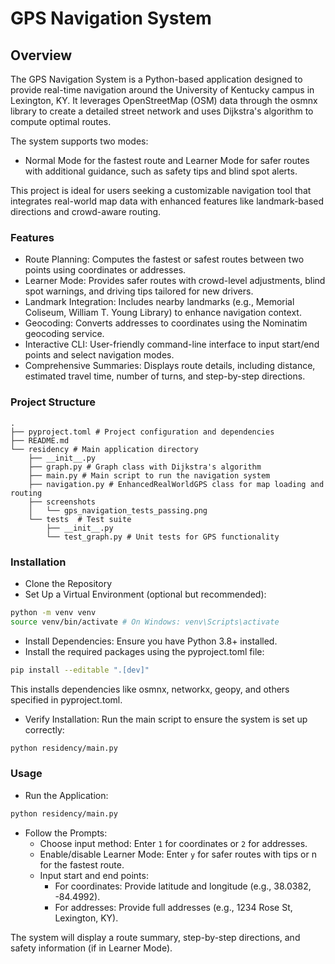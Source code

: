 # GPS Navigation System

## Overview

The GPS Navigation System is a Python-based application designed to provide real-time navigation around the University of Kentucky campus in Lexington, KY. It leverages OpenStreetMap (OSM) data through the osmnx library to create a detailed street network and uses Dijkstra's algorithm to compute optimal routes.

The system supports two modes:

- Normal Mode for the fastest route and Learner Mode for safer routes with additional guidance, such as safety tips and blind spot alerts.

This project is ideal for users seeking a customizable navigation tool that integrates real-world map data with enhanced features like landmark-based directions and crowd-aware routing.

### Features

- Route Planning: Computes the fastest or safest routes between two points using coordinates or addresses.
- Learner Mode: Provides safer routes with crowd-level adjustments, blind spot warnings, and driving tips tailored for new drivers.
- Landmark Integration: Includes nearby landmarks (e.g., Memorial Coliseum, William T. Young Library) to enhance navigation context.
- Geocoding: Converts addresses to coordinates using the Nominatim geocoding service.
- Interactive CLI: User-friendly command-line interface to input start/end points and select navigation modes.
- Comprehensive Summaries: Displays route details, including distance, estimated travel time, number of turns, and step-by-step directions.

### Project Structure

```text
.
├── pyproject.toml # Project configuration and dependencies
├── README.md
└── residency # Main application directory
    ├── __init__.py
    ├── graph.py # Graph class with Dijkstra's algorithm
    ├── main.py # Main script to run the navigation system
    ├── navigation.py # EnhancedRealWorldGPS class for map loading and routing
    ├── screenshots
    │   └── gps_navigation_tests_passing.png
    └── tests  # Test suite
        ├── __init__.py
        └── test_graph.py # Unit tests for GPS functionality

```

### Installation

- Clone the Repository
- Set Up a Virtual Environment (optional but recommended):

```bash
python -m venv venv
source venv/bin/activate # On Windows: venv\Scripts\activate
```

- Install Dependencies: Ensure you have Python 3.8+ installed.
- Install the required packages using the pyproject.toml file:

```bash
pip install --editable ".[dev]"
```

This installs dependencies like osmnx, networkx, geopy, and others specified in pyproject.toml.

- Verify Installation: Run the main script to ensure the system is set up correctly:

```bash
python residency/main.py
```

### Usage

- Run the Application:

```bash
python residency/main.py
```

- Follow the Prompts:
  - Choose input method: Enter `1` for coordinates or `2` for addresses.
  - Enable/disable Learner Mode: Enter `y` for safer routes with tips or n for the fastest route.
  - Input start and end points:
    - For coordinates: Provide latitude and longitude (e.g., 38.0382, -84.4992).
    - For addresses: Provide full addresses (e.g., 1234 Rose St, Lexington, KY).

The system will display a route summary, step-by-step directions, and safety information (if in Learner Mode).
